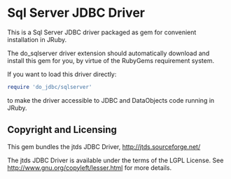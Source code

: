 # Sql Server JDBC Driver

This is a Sql Server JDBC driver packaged as gem for convenient installation in JRuby.

The do_sqlserver driver extension should automatically download and install this
gem for you, by virtue of the RubyGems requirement system.

If you want to load this driver directly:

```ruby
require 'do_jdbc/sqlserver'
```

to make the driver accessible to JDBC and DataObjects code running in JRuby.

## Copyright and Licensing

This gem bundles the jtds JDBC Driver, http://jtds.sourceforge.net/

The jtds JDBC Driver is available under the terms of the LGPL License. See
http://www.gnu.org/copyleft/lesser.html for more details.
